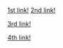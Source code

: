 [1st link!](https://anything.com)
[2nd link!](another-page.html)

[3rd link!](another-page.html)

[4th link!](a-page.html)